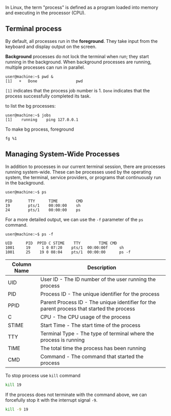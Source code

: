 In Linux, the term "process" is defined as a program loaded into memory and executing in the processor (CPU).

## Terminal process

By default, all processes run in the **foreground**. They take input from the keyboard and display output on the screen.

**Background** processes do not lock the terminal when run; they start running in the background. When background processes are running, multiple processes can run in parallel.

``` shell
user@machine:~$ pwd &
[1]   +   Done                 pwd
```

`[1]`  indicates that the process job number is 1.
`Done` indicates that the process successfully completed its task.

to list the bg processes:
``` shell
user@machine:~$ jobs
[1]    running    ping 127.0.0.1
```

To make bg process, foreground
``` shell
fg %1
```


## Managing System-Wide Processes
In addition to processes in our current terminal session, there are processes running system-wide. These can be processes used by the operating system, the terminal, service providers, or programs that continuously run in the background.


```shell
user@machine:~$ ps

PID       TTY      TIME        CMD
19        pts/1    00:00:00    sh
24        pts/1    00:00:00    ps
```

For a more detailed output, we can use the `-f` parameter of the `ps` command.

``` shell
user@machine:~$ ps -f

UID      PID  PPID C STIME    TTY        TIME CMD
1001     19     1 0 07:20    pts/1  00:00:00f     sh
1001     25    19 0 08:04    pts/1  00:00:00      ps -f
```

|Column Name|Description|
|---|---|
|UID|User ID - The ID number of the user running the process|
|PID|Process ID - The unique identifier for the process|
|PPID|Parent Process ID - The unique identifier for the parent process that started the process|
|C|CPU - The CPU usage of the process|
|STIME|Start Time - The start time of the process|
|TTY|Terminal Type - The type of terminal where the process is running|
|TIME|The total time the process has been running|
|CMD|Command - The command that started the process|
To stop process use `kill` command
``` bash
kill 19
```

If the process does not terminate with the command above, we can forcefully stop it with the interrupt signal `-9`.

``` bash
kill -9 19
```
